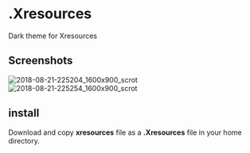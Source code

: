 # .Xresources
Dark theme for Xresources

## Screenshots
![2018-08-21-225204_1600x900_scrot](https://user-images.githubusercontent.com/2269864/44477517-e4994800-a608-11e8-8953-e0f6bcf4b7ca.png)
![2018-08-21-225254_1600x900_scrot](https://user-images.githubusercontent.com/2269864/44477518-e4994800-a608-11e8-85d9-0b4027d7a982.png)

## install
Download and copy **xresources** file as a **.Xresources** file in your home directory.
